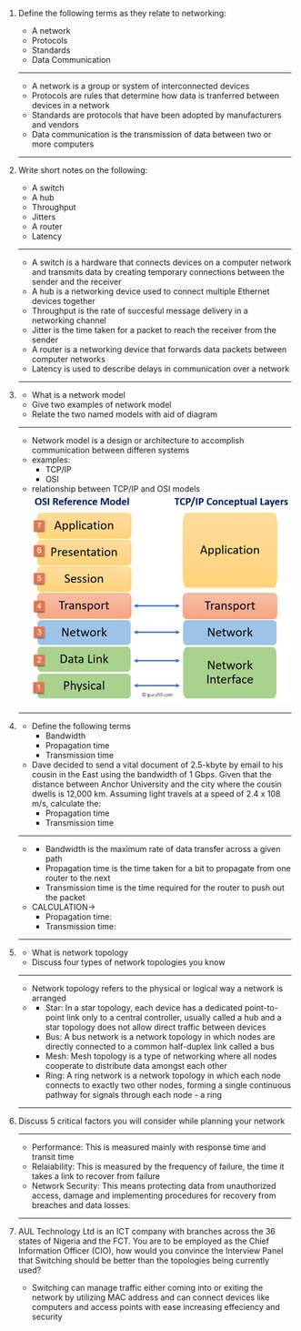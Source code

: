 1. Define the following terms as they relate to networking:
	- A network
	- Protocols
	- Standards
	- Data Communication
	---
	- A network is a group or system of interconnected devices
	- Protocols are rules that determine how data is tranferred between devices in a network
	- Standards are protocols that have been adopted by manufacturers and vendors
	- Data communication is the transmission of data between two or more computers
	---
1. Write short notes on the following:
	- A switch
	- A hub
	- Throughput
	- Jitters
	- A router
	- Latency  
	---
	- A switch is a hardware that connects devices on a computer network and transmits data by creating temporary connections between the sender and the receiver
	- A hub is a networking device used to connect multiple Ethernet devices together
	- Throughput is the rate of succesful message delivery in a networking channel
	- Jitter is the time taken for a packet to reach the receiver from the sender
	- A router is a networking device that forwards data packets between computer networks
	- Latency is used to describe delays in communication over a network
	---
1.	- What is a network model  
	- Give two examples of network model
	- Relate the two named models with aid of diagram
	---
	- Network model is a design or architecture to accomplish communication between differen systems
	-  examples:
		- TCP/IP
		- OSI
	- relationship between TCP/IP and OSI models  
		![tcp/ip and osi model similarities](./assets/tcp-ip-osi.png)
	---
1. - Define the following terms
		- Bandwidth
		- Propagation time
		- Transmission time
	- Dave decided to send a vital document of 2.5-kbyte by email to his cousin in the East using the bandwidth of 1 Gbps. Given that the distance between Anchor University and the city where the cousin dwells is 12,000 km. Assuming light travels at a speed of 2.4 x 108 m/s, calculate the:
		- Propagation time
		- Transmission time
	--- 
	-
		- Bandwidth is the maximum rate of data transfer across a given path
		- Propagation time is the time taken for a bit to propagate from one router to the next
		- Transmission time is the time required for the router to push out the packet
	-  CALCULATION->
		- Propagation time:
		- Transmission time:
	---
1. - What is network topology
	- Discuss four types of network topologies you know
	---
	- Network topology refers to the physical or logical way a network is arranged
	- 
		- Star: In a star topology, each device has a dedicated point-to-point link only to a central controller, usually called a hub and  a star topology does not allow direct traffic between devices
		- Bus: A bus network is a network topology in which nodes are directly connected to a common half-duplex link called a bus
		- Mesh: Mesh topology is a type of networking where all nodes cooperate to distribute data amongst each other
		- Ring: A ring network is a network topology in which each node connects to exactly two other nodes, forming a single continuous pathway for signals through each node - a ring
	---
1. Discuss 5 critical factors you will consider while planning your network

	---
	- Performance: This is measured mainly with response time and transit time
	- Relaiability: This is measured by the frequency of failure, the time it takes a link to recover from failure
	- Network Security: This means protecting data from unauthorized access, damage and implementing procedures for recovery from breaches and data losses.
	---
1. AUL Technology Ltd is an ICT company with branches across the 36 states of Nigeria and the FCT. You are to be employed as the Chief Information Officer (CIO), how would you convince the Interview Panel that Switching should be better than the topologies being currently used?
	- Switching can manage traffic either coming into or exiting the network by utilizing MAC address and can connect devices like computers and access points with ease increasing effeciency and security